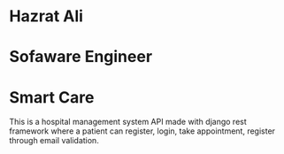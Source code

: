# Hazrat Ali

# Sofaware Engineer 

# Smart Care

This is a hospital management system API made with django rest framework where a patient can register, login, take appointment, register through email validation.


